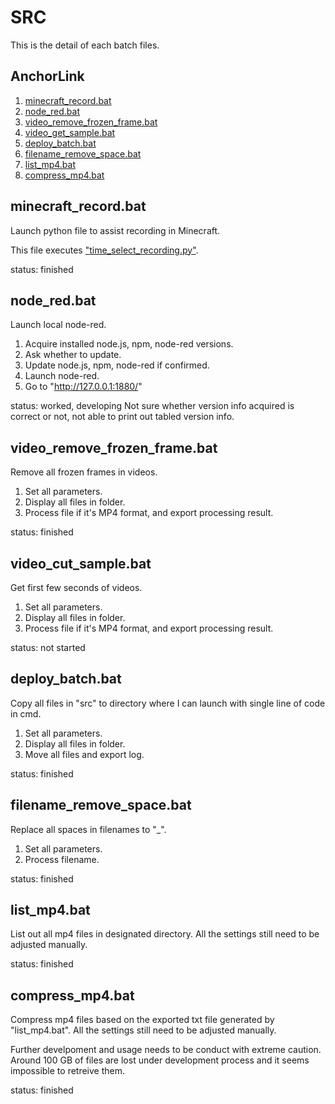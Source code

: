 # SRC

This is the detail of each batch files.

## AnchorLink

1. [minecraft_record.bat](#1)
2. [node_red.bat](#2)
3. [video_remove_frozen_frame.bat](#3)
4. [video_get_sample.bat](#4)
5. [deploy_batch.bat](#5)
6. [filename_remove_space.bat](#6)
7. [list_mp4.bat](#7)
8. [compress_mp4.bat](#8)

## <a name="1"></a>minecraft_record.bat

Launch python file to assist recording in Minecraft.

This file executes ["time_select_recording.py"](https://github.com/belongtothenight/Minecraft-Scripts/blob/main/src/Time_Select_Recording.py).

status: finished

## <a name="2"></a>node_red.bat

Launch local node-red.

1. Acquire installed node.js, npm, node-red versions.
2. Ask whether to update.
3. Update node.js, npm, node-red if confirmed.
4. Launch node-red.
5. Go to "http://127.0.0.1:1880/"

status: worked, developing
Not sure whether version info acquired is correct or not, not able to print out tabled version info.

## <a name="3"></a>video_remove_frozen_frame.bat

Remove all frozen frames in videos.

1. Set all parameters.
2. Display all files in folder.
3. Process file if it's MP4 format, and export processing result.

status: finished

## <a name="4"></a>video_cut_sample.bat

Get first few seconds of videos.

1. Set all parameters.
2. Display all files in folder.
3. Process file if it's MP4 format, and export processing result.

status: not started

## <a name="5"></a>deploy_batch.bat

Copy all files in "src" to directory where I can launch with single line of code in cmd.

1. Set all parameters.
2. Display all files in folder.
3. Move all files and export log.

status: finished

## <a name="6"></a>filename_remove_space.bat

Replace all spaces in filenames to "_".

1. Set all parameters.
2. Process filename.

status: finished

## <a name="7"></a>list_mp4.bat

List out all mp4 files in designated directory.
All the settings still need to be adjusted manually.

status: finished

## <a name="8"></a>compress_mp4.bat

Compress mp4 files based on the exported txt file generated by "list_mp4.bat".
All the settings still need to be adjusted manually.

Further develpoment and usage needs to be conduct with extreme caution.
Around 100 GB of files are lost under development process and it seems impossible to retreive them.

status: finished
